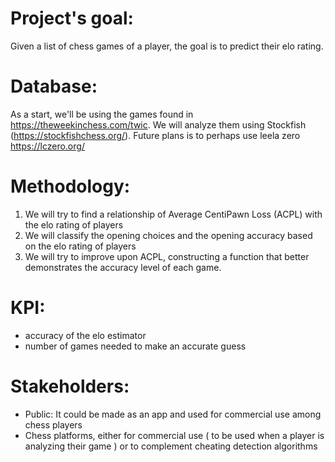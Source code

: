 # Project's goal: 
 Given a list of chess games of a player, the goal is to predict their elo rating. 

# Database: 
As a start, we'll be using the games found in https://theweekinchess.com/twic.
We will analyze them using Stockfish (https://stockfishchess.org/). Future plans is to perhaps use leela zero https://lczero.org/ 

# Methodology: 
1. We will try to find a relationship of Average CentiPawn Loss (ACPL) with the elo rating of players
2. We will classify the opening choices and the opening accuracy based on the elo rating of players
3. We will try to improve upon ACPL, constructing a function that better demonstrates the accuracy level of each game. 

# KPI:  
- accuracy of the elo estimator
- number of games needed to make an accurate guess

# Stakeholders:
- Public: It could be made as an app and used for commercial use among chess players
- Chess platforms, either for commercial use ( to be used when a player is analyzing their game ) or to complement cheating detection algorithms
